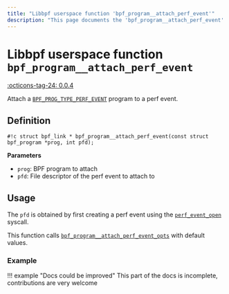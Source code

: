 ```yaml
---
title: "Libbpf userspace function 'bpf_program__attach_perf_event'"
description: "This page documents the 'bpf_program__attach_perf_event' libbpf userspace function, including its definition, usage, and examples."
---
```

# Libbpf userspace function `bpf_program__attach_perf_event`

<!-- [LIBBPF_TAG] -->
[:octicons-tag-24: 0.0.4](https://github.com/libbpf/libbpf/releases/tag/v0.0.4)
<!-- [/LIBBPF_TAG] -->

Attach a [`BPF_PROG_TYPE_PERF_EVENT`](../../../linux/program-type/BPF_PROG_TYPE_PERF_EVENT.md) program to a perf event.

## Definition

`#!c struct bpf_link * bpf_program__attach_perf_event(const struct bpf_program *prog, int pfd);`

**Parameters**

- `prog`: BPF program to attach
- `pfd`: File descriptor of the perf event to attach to

## Usage

The `pfd` is obtained by first creating a perf event using the [`perf_event_open`](https://man7.org/linux/man-pages/man2/perf_event_open.2.html) syscall.

This function calls [`bpf_program__attach_perf_event_opts`](bpf_program__attach_perf_event_opts.md) with default values.

### Example

!!! example "Docs could be improved"
    This part of the docs is incomplete, contributions are very welcome
